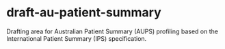 # draft-au-patient-summary
Drafting area for Australian Patient Summary (AUPS) profiling based on the International Patient Summary (IPS) specification.

